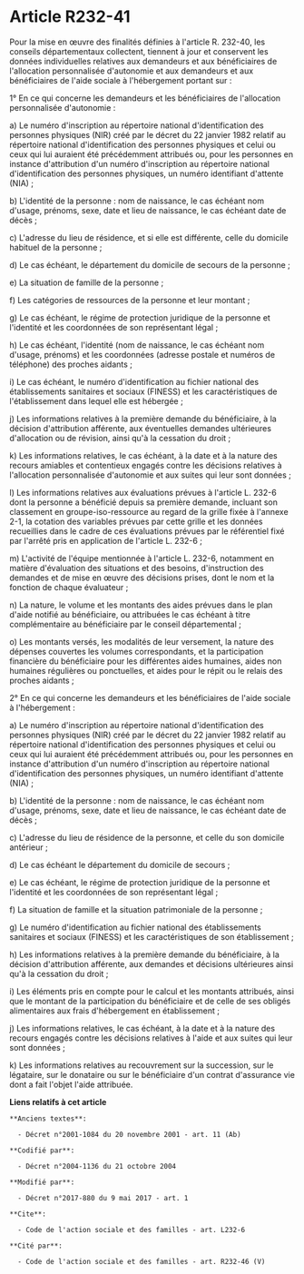 # Article R232-41

Pour la mise en œuvre des finalités définies à l'article R. 232-40, les conseils départementaux collectent, tiennent à jour
et conservent les données individuelles relatives aux demandeurs et aux bénéficiaires de l'allocation personnalisée
d'autonomie et aux demandeurs et aux bénéficiaires de l'aide sociale à l'hébergement portant sur : 

1° En ce qui concerne les demandeurs et les bénéficiaires de l'allocation personnalisée d'autonomie : 

a) Le numéro d'inscription au répertoire national d'identification des personnes physiques (NIR) créé par le décret du 22
janvier 1982 relatif au répertoire national d'identification des personnes physiques et celui ou ceux qui lui auraient été
précédemment attribués ou, pour les personnes en instance d'attribution d'un numéro d'inscription au répertoire national
d'identification des personnes physiques, un numéro identifiant d'attente (NIA) ; 

b) L'identité de la personne : nom de naissance, le cas échéant nom d'usage, prénoms, sexe, date et lieu de naissance, le cas
échéant date de décès ; 

c) L'adresse du lieu de résidence, et si elle est différente, celle du domicile habituel de la personne ; 

d) Le cas échéant, le département du domicile de secours de la personne ; 

e) La situation de famille de la personne ; 

f) Les catégories de ressources de la personne et leur montant ; 

g) Le cas échéant, le régime de protection juridique de la personne et l'identité et les coordonnées de son représentant
légal ; 

h) Le cas échéant, l'identité (nom de naissance, le cas échéant nom d'usage, prénoms) et les coordonnées (adresse postale et
numéros de téléphone) des proches aidants ; 

i) Le cas échéant, le numéro d'identification au fichier national des établissements sanitaires et sociaux (FINESS) et les
caractéristiques de l'établissement dans lequel elle est hébergée ; 

j) Les informations relatives à la première demande du bénéficiaire, à la décision d'attribution afférente, aux éventuelles
demandes ultérieures d'allocation ou de révision, ainsi qu'à la cessation du droit ; 

k) Les informations relatives, le cas échéant, à la date et à la nature des recours amiables et contentieux engagés contre
les décisions relatives à l'allocation personnalisée d'autonomie et aux suites qui leur sont données ; 

l) Les informations relatives aux évaluations prévues à l'article L. 232-6 dont la personne a bénéficié depuis sa première
demande, incluant son classement en groupe-iso-ressource au regard de la grille fixée à l'annexe 2-1, la cotation des
variables prévues par cette grille et les données recueillies dans le cadre de ces évaluations prévues par le référentiel
fixé par l'arrêté pris en application de l'article L. 232-6 ; 

m) L'activité de l'équipe mentionnée à l'article L. 232-6, notamment en matière d'évaluation des situations et des besoins,
d'instruction des demandes et de mise en œuvre des décisions prises, dont le nom et la fonction de chaque évaluateur ; 

n) La nature, le volume et les montants des aides prévues dans le plan d'aide notifié au bénéficiaire, ou attribuées le cas
échéant à titre complémentaire au bénéficiaire par le conseil départemental ; 

o) Les montants versés, les modalités de leur versement, la nature des dépenses couvertes les volumes correspondants, et la
participation financière du bénéficiaire pour les différentes aides humaines, aides non humaines régulières ou ponctuelles,
et aides pour le répit ou le relais des proches aidants ; 

2° En ce qui concerne les demandeurs et les bénéficiaires de l'aide sociale à l'hébergement : 

a) Le numéro d'inscription au répertoire national d'identification des personnes physiques (NIR) créé par le décret du 22
janvier 1982 relatif au répertoire national d'identification des personnes physiques et celui ou ceux qui lui auraient été
précédemment attribués ou, pour les personnes en instance d'attribution d'un numéro d'inscription au répertoire national
d'identification des personnes physiques, un numéro identifiant d'attente (NIA) ; 

b) L'identité de la personne : nom de naissance, le cas échéant nom d'usage, prénoms, sexe, date et lieu de naissance, le cas
échéant date de décès ; 

c) L'adresse du lieu de résidence de la personne, et celle du son domicile antérieur ; 

d) Le cas échéant le département du domicile de secours ; 

e) Le cas échéant, le régime de protection juridique de la personne et l'identité et les coordonnées de son représentant
légal ; 

f) La situation de famille et la situation patrimoniale de la personne ; 

g) Le numéro d'identification au fichier national des établissements sanitaires et sociaux (FINESS) et les caractéristiques
de son établissement ; 

h) Les informations relatives à la première demande du bénéficiaire, à la décision d'attribution afférente, aux demandes et
décisions ultérieures ainsi qu'à la cessation du droit ; 

i) Les éléments pris en compte pour le calcul et les montants attribués, ainsi que le montant de la participation du
bénéficiaire et de celle de ses obligés alimentaires aux frais d'hébergement en établissement ; 

j) Les informations relatives, le cas échéant, à la date et à la nature des recours engagés contre les décisions relatives à
l'aide et aux suites qui leur sont données ; 

k) Les informations relatives au recouvrement sur la succession, sur le légataire, sur le donataire ou sur le bénéficiaire
d'un contrat d'assurance vie dont a fait l'objet l'aide attribuée.

**Liens relatifs à cet article**

	**Anciens textes**:

	  - Décret n°2001-1084 du 20 novembre 2001 - art. 11 (Ab)

	**Codifié par**:

	  - Décret n°2004-1136 du 21 octobre 2004

	**Modifié par**:

	  - Décret n°2017-880 du 9 mai 2017 - art. 1

	**Cite**:

	  - Code de l'action sociale et des familles - art. L232-6

	**Cité par**:

	  - Code de l'action sociale et des familles - art. R232-46 (V)

